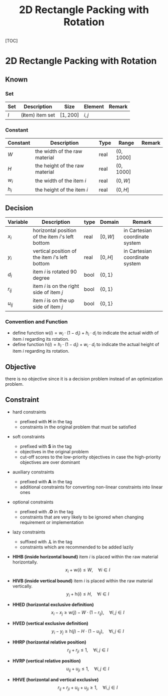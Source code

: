 <p style="text-align: center; font-size: 32px; font-weight:bold;">
  2D Rectangle Packing with Rotation
</p>



[TOC]



# 2D Rectangle Packing with Rotation

## Known

### Set

| Set | Description                   | Size        | Element         | Remark                                                         |
| ---- | ---------------------- | ----------- | ------------ | ------------------------------------------------------------ |
| $I$  | (**i**tem) item set | $[1, 200]$  | $i, j$ |               |

### Constant

| Constant | Description                    | Type | Range       | Remark |
| -------- | ------------------------------ | ---- | ----------- | ------ |
| $W$      | the width of the raw material  | real | $(0, 1000]$ |        |
| $H$      | the height of the raw material | real | $(0, 1000]$ |        |
| $w_{i}$  | the width of the item $i$      | real | $(0, W]$    |        |
| $h_{i}$  | the height of the item $i$     | real | $(0, H]$    |        |


## Decision

| Variable     | Description                                                | type | Domain     | Remark                                                     |
| -------------- | ------------------------------------------------------------ | ---- | ------------- | ------------------------------------------------------------ |
| $x_{i}$       | horizontal position of the item $i$'s left bottom                           | real | $[0, W]$ | in Cartesian coordinate system |
| $y_{i}$ | vertical position of the item $i$'s left bottom | real | $[0, H]$ | in Cartesian coordinate system |
| $d_{i}$       | item $i$ is rotated 90 degree              | bool  | $\{0, 1\}$ |                                              |
| $r_{ij}$       | item $i$ is on the right side of item $j$ | bool  | $\{0, 1\}$ |                                                              |
| $u_{ij}$  | item $i$ is on the up side of item $j$ | bool | $\{0, 1\}$  |                                                              |

### Convention and Function

- define function $\textrm{w}(i) = w_{i} \cdot (1 - d_{i}) + h_{i} \cdot d_{i}$ to indicate the actual width of item $i$ regarding its rotation.
- define function $\textrm{h}(i) = h_{i} \cdot (1 - d_{i}) + w_{i} \cdot d_{i}$ to indicate the actual height of item $i$ regarding its rotation.


## Objective

there is no objective since it is a decision problem instead of an optimization problem.


## Constraint

- hard constraints
  - prefixed with **H** in the tag
  - constraints in the original problem that must be satisfied
- soft constraints
  - prefixed with **S** in the tag
  - objectives in the original problem
  - cut-off scores to the low-priority objectives in case the high-priority objectives are over dominant
- auxiliary constraints
  - prefixed with **A** in the tag
  - additional constraints for converting non-linear constraints into linear ones
- optional constraints
  - prefixed with **.O** in the tag
  - constraints that are very likely to be ignored when changing requirement or implementation
- lazy constraints
  - suffixed with **.L** in the tag
  - constraints which are recommended to be added lazily

- **HIHB (inside horizontal bound)** item $i$ is placed within the raw material horizontally.
$$
x_{i} + \textrm{w}(i) \le W, \quad \forall i \in I
$$
- **HIVB (inside vertical bound)** item $i$ is placed within the raw material vertically.
$$
y_{i} + \textrm{h}(i) \le H, \quad \forall i \in I
$$

- **HHED (horizontal exclusive definition)** 
$$
x_{i} - x_{j} \ge \textrm{w}(j) - W \cdot (1 - r_{ij}), \quad \forall i, j \in I
$$
- **HVED (vertical exclusive definition)** 
$$
y_{i} - y_{j} \ge \textrm{h}(j) - H \cdot (1 - u_{ij}), \quad \forall i, j \in I
$$

- **HHRP (horizontal relative position)** 
$$
r_{ij} + r_{ji} \le 1, \quad \forall i, j \in I
$$
- **HVRP (vertical relative position)** 
$$
u_{ij} + u_{ji} \le 1, \quad \forall i, j \in I
$$

- **HHVE (horizontal and vertical exclusive)** 
$$
r_{ij} + r_{ji} + u_{ij} + u_{ji} \ge 1, \quad \forall i, j \in I
$$
